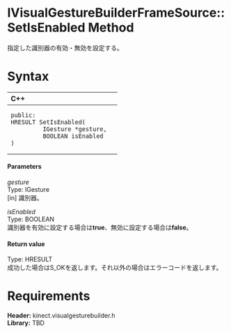 IVisualGestureBuilderFrameSource::SetIsEnabled Method  
=====================================================  

指定した識別器の有効・無効を設定する。 <span id="syntaxSection"></span>

Syntax  
======  

<table>
<colgroup>
<col width="100%" />
</colgroup>
<thead>
<tr class="header">
<th align="left">C++</th>
</tr>
</thead>
<tbody>
<tr class="odd">
<td align="left"><pre><code>public:  
HRESULT SetIsEnabled(  
         IGesture *gesture,  
         BOOLEAN isEnabled  
)</code></pre></td>
</tr>
</tbody>
</table>

<span id="ID4EG"></span>
#### Parameters  

*gesture*    
Type: IGesture  
[in] 識別器。  

*isEnabled*    
Type: BOOLEAN  
識別器を有効に設定する場合は**true**、無効に設定する場合は**false**。  

<span id="ID4EP"></span>
#### Return value  

Type: HRESULT  
成功した場合はS\_OKを返します。それ以外の場合はエラーコードを返します。  

<span id="requirements"></span>

Requirements  
============  

**Header:** kinect.visualgesturebuilder.h  
**Library:** TBD  



<!--Please do not edit the data in the comment block below.-->
<!--
TOCTitle : SetIsEnabled Method
RLTitle : IVisualGestureBuilderFrameSource::SetIsEnabled Method
KeywordK : SetIsEnabled method
KeywordK : IVisualGestureBuilderFrameSource::SetIsEnabled method
KeywordF : IVisualGestureBuilderFrameSource::SetIsEnabled
KeywordF : SetIsEnabled
KeywordF : Microsoft.Kinect.visualgesturebuilder.IVisualGestureBuilderFrameSource.SetIsEnabled(IGesture,BOOLEAN)
KeywordA : M:Microsoft.Kinect.visualgesturebuilder.IVisualGestureBuilderFrameSource.SetIsEnabled(IGesture,BOOLEAN)
AssetID : M:Microsoft.Kinect.visualgesturebuilder.IVisualGestureBuilderFrameSource.SetIsEnabled(IGesture,BOOLEAN)
Locale : en-us
CommunityContent : 1
APIType : Managed
APILocation : 
APIName : Microsoft.Kinect.visualgesturebuilder.IVisualGestureBuilderFrameSource::SetIsEnabled
TargetOS : Windows
TopicType : kbSyntax
DevLang : C++
DocSet : K4Wv2
ProjType : K4Wv2Proj
Technology : Kinect for Windows
Product : Kinect for Windows SDK v2
productversion : 20
-->
